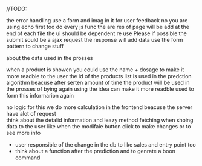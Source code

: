 //TODO:

the error handling use a form and imag in it for user feedback no you are using echo first too do 
every js func the are res of page will be add at the end of each file 
the ui should be dependent re use Please if possible 
the submit sould be a ajax request the response will add data use the form pattern to change stuff 



about the data used in the prosses 

when a product is showen you could use the name + dosage to make it more readble to the user 
the id of the products list is used in the predction algorithm beacuse after serten amount of time the product will be used in the prosses 
of bying again using the idea can make it more readble used to form this informarion again 

no logic for this 
we do more calculation in the frontend beacuse the server have alot of request  
think about the detalid information and leazy method fetching when shoing data to the user like when the modifaie button 
click to make changes or to see more info 

* user responsible of the change in the db to like sales and entry point too 
* think about a function after the prediction and to genrate a boon command 